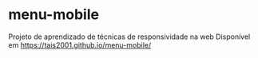# menu-mobile
Projeto de aprendizado de técnicas de responsividade na web
Disponível em https://tais2001.github.io/menu-mobile/
